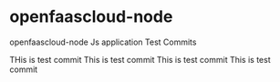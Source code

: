 # openfaascloud-node
openfaascloud-node Js application
Test Commits

THis is test commit
This is test commit
This is test commit
This is test commit
